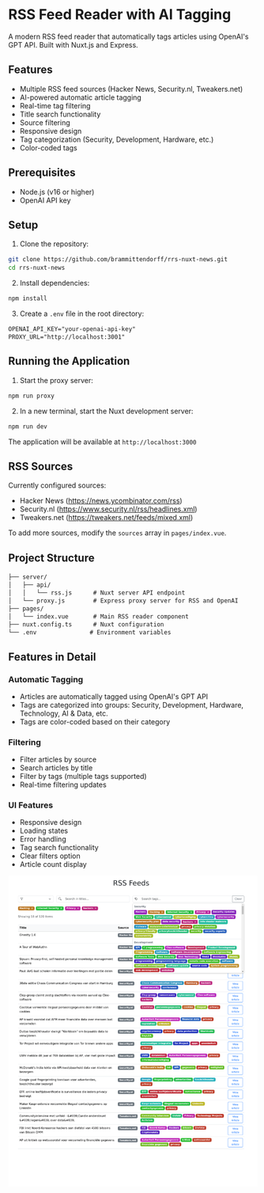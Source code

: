 # RSS Feed Reader with AI Tagging

A modern RSS feed reader that automatically tags articles using OpenAI's GPT API. Built with Nuxt.js and Express.

## Features

- Multiple RSS feed sources (Hacker News, Security.nl, Tweakers.net)
- AI-powered automatic article tagging
- Real-time tag filtering
- Title search functionality
- Source filtering
- Responsive design
- Tag categorization (Security, Development, Hardware, etc.)
- Color-coded tags

## Prerequisites

- Node.js (v16 or higher)
- OpenAI API key

## Setup

1. Clone the repository:
```bash
git clone https://github.com/brammittendorff/rrs-nuxt-news.git
cd rrs-nuxt-news
```

2. Install dependencies:
```bash
npm install
```

3. Create a `.env` file in the root directory:
```env
OPENAI_API_KEY="your-openai-api-key"
PROXY_URL="http://localhost:3001"
```

## Running the Application

1. Start the proxy server:
```bash
npm run proxy
```

2. In a new terminal, start the Nuxt development server:
```bash
npm run dev
```

The application will be available at `http://localhost:3000`

## RSS Sources

Currently configured sources:
- Hacker News (https://news.ycombinator.com/rss)
- Security.nl (https://www.security.nl/rss/headlines.xml)
- Tweakers.net (https://tweakers.net/feeds/mixed.xml)

To add more sources, modify the `sources` array in `pages/index.vue`.

## Project Structure

```
├── server/
│   ├── api/
│   │   └── rss.js      # Nuxt server API endpoint
│   └── proxy.js        # Express proxy server for RSS and OpenAI
├── pages/
│   └── index.vue       # Main RSS reader component
├── nuxt.config.ts      # Nuxt configuration
└── .env               # Environment variables
```

## Features in Detail

### Automatic Tagging
- Articles are automatically tagged using OpenAI's GPT API
- Tags are categorized into groups: Security, Development, Hardware, Technology, AI & Data, etc.
- Tags are color-coded based on their category

### Filtering
- Filter articles by source
- Search articles by title
- Filter by tags (multiple tags supported)
- Real-time filtering updates

### UI Features
- Responsive design
- Loading states
- Error handling
- Tag search functionality
- Clear filters option
- Article count display

![RSS Feed Reader Interface](rss.png)